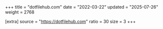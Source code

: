 +++
title = "dotfilehub.com"
date = "2022-03-22"
updated = "2025-07-26"
weight = 2768

[extra]
source = "https://dotfilehub.com"
ratio = 30
size = 3
+++

